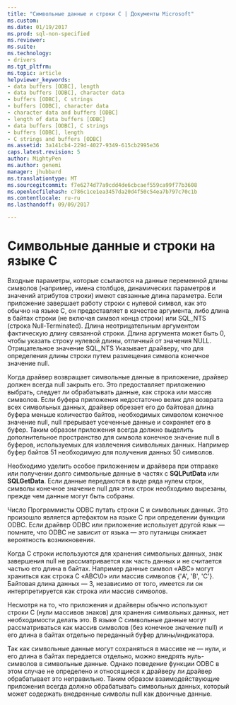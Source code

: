 ```yaml
---
title: "Символьные данные и строки C | Документы Microsoft"
ms.custom: 
ms.date: 01/19/2017
ms.prod: sql-non-specified
ms.reviewer: 
ms.suite: 
ms.technology:
- drivers
ms.tgt_pltfrm: 
ms.topic: article
helpviewer_keywords:
- data buffers [ODBC], length
- data buffers [ODBC], character data
- buffers [ODBC], C strings
- buffers [ODBC], character data
- character data and buffers [ODBC]
- length of data buffers [ODBC]
- data buffers [ODBC], C strings
- buffers [ODBC], length
- C strings and buffers [ODBC]
ms.assetid: 3a141cb4-229d-4027-9349-615cb2995e36
caps.latest.revision: 5
author: MightyPen
ms.author: genemi
manager: jhubbard
ms.translationtype: MT
ms.sourcegitcommit: f7e6274d77a9cdd4de6cbcaef559ca99f77b3608
ms.openlocfilehash: c786c1ce1ea3457da20d4f50c54ea7b797c70c1b
ms.contentlocale: ru-ru
ms.lasthandoff: 09/09/2017

---
```

# <a name="character-data-and-c-strings"></a>Символьные данные и строки на языке C
Входные параметры, которые ссылаются на данные переменной длины символов (например, имена столбцов, динамических параметров и значений атрибутов строки) имеют связанные длина параметра. Если приложение завершает работу строки с нулевой символ, как это обычно на языке C, он предоставляет в качестве аргумента, либо длина в байтах строки (не включая символ конца строки) или SQL_NTS (строка Null-Terminated). Длина неотрицательным аргументом фактическую длину связанной строки. Длина аргумента может быть 0, чтобы указать строку нулевой длины, отличный от значения NULL. Отрицательное значение SQL_NTS Указывает драйверу, что для определения длины строки путем размещения символа конечное значение null.  
  
 Когда драйвер возвращает символьные данные в приложение, драйвер должен всегда null закрыть его. Это предоставляет приложению выбрать, следует ли обрабатывать данные, как строка или массив символов. Если буфера приложения недостаточно велик для возврата всех символьных данных, драйвер обрезает его до байтовая длина буфера меньше количество байтов, необходимых символом конечное значение null, null прерывает усеченные данные и сохраняет его в буфер. Таким образом приложения всегда должно выделить дополнительное пространство для символа конечное значение null в буферов, используемых для извлечения символьных данных. Например буфер байтов 51 необходимую для получения данных 50 символов.  
  
 Необходимо уделить особое приложением и драйвера при отправке или получении долго символьные данные в частях с **SQLPutData** или **SQLGetData**. Если данные передаются в виде ряда нулем строк, символы конечное значение null для этих строк необходимо вырезаны, прежде чем данные могут быть собраны.  
  
 Число Программисты ODBC путать строки C и символьных данных. Это произошло является артефактом на языке C при определении функции ODBC. Если драйвер ODBC или приложение использует другой язык — помните, что ODBC не зависит от языка — это путаницы снижает вероятность возникновения.  
  
 Когда C строки используются для хранения символьных данных, знак завершения null не рассматривается как часть данных и не считается частью его длина в байтах. Например данные символ «ABC» могут храниться как строка C «ABC\0» или массив символов {'A', 'B', 'C'}. Байтовая длина данных — 3, независимо от того, имеется ли он интерпретируется как строка или массив символов.  
  
 Несмотря на то, что приложения и драйверы обычно используют строки C (нули массивов знаков) для хранения символьных данных, нет необходимости делать это. В языке C символьные данные могут рассматриваться как массив символов (без конечное значение null) и его длина в байтах отдельно переданный буфер длины/индикатора.  
  
 Так как символьные данные могут сохраняться в массиве не — нули, и его длина в байтах передается отдельно, можно внедрять нуль-символов в символьные данные. Однако поведение функции ODBC в этом случае не определено и относящиеся к драйверу ли драйвер обрабатывает это неправильно. Таким образом взаимодействующие приложения всегда должно обрабатывать символьных данных, который может содержать внедренные символы null как двоичные данные.
